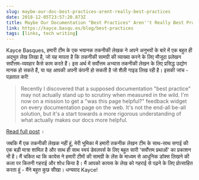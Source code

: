 ```yaml
---
slug: maybe-our-doc-best-practices-arent-really-best-practices
date: 2018-12-05T23:57:20.873Z
title: Maybe Our Documentation "Best Practices" Aren''t Really Best Practices
link: https://kayce.basqu.es/blog/best-practices
tags: [links, tech writing]
---
```

Kayce Basques, हमारी टीम के एक भयानक तकनीकी लेखक ने अपने अनुभवों के बारे में एक बहुत ही अद्भुत लेख लिखा है, जो यह मापता है कि तकनीकी सामग्री की व्याख्या करने के लिए मौजूदा प्रलेखन सर्वोत्तम-व्यवहार कैसे काम करते हैं। इस अर्थ में सर्वोत्तम अभ्यास तकनीकी लेखन के लिए प्रसिद्ध उद्योग मानक हो सकते हैं, या यह आपकी अपनी कंपनी हो सकती है जो शैली गाइड लिख रही है। इसकी जांच - पड़ताल करें!

> Recently I discovered that a supposed documentation "best practice" may not actually stand up to scrutiny when measured in the wild. I'm now on a mission to get a "was this page helpful?" feedback widget on every documentation page on the web. It's not the end-all be-all solution, but it's a start towards a more rigorous understanding of what actually makes our docs more helpful.

[Read full post](https://kayce.basqu.es/blog/best-practices) ।

जबकि मैं एक तकनीकी लेखक नहीं हूं, मेरी भूमिका में हमारी तकनीक लेखन टीम के साथ-साथ सगाई की एक बड़ी मात्रा शामिल है और साथ ही साथ स्वयं डेवलपर्स के लिए बहुत सारी &#39;सर्वोत्तम प्रथाओं&#39; का प्रकाशन भी है। मैं चकित था कि कायेस ने हमारी टीमों की सामग्री के लेंस के माध्यम से आधुनिक डॉक्स लिखने की कला पर कितनी गहराई और शोध किया है। मैं आपको कायस के लेख को गहराई से पढ़ने के लिए प्रोत्साहित करता हूं - मैंने बहुत कुछ सीखा। धन्यवाद Kayce!
